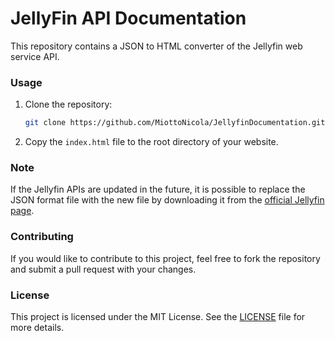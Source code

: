 # JellyFin API Documentation

This repository contains a JSON to HTML converter of the Jellyfin web service API.

### Usage

1. Clone the repository:
    ```sh
    git clone https://github.com/MiottoNicola/JellyfinDocumentation.git
    ```

2. Copy the `index.html` file to the root directory of your website.
    
### Note
If the Jellyfin APIs are updated in the future, it is possible to replace the JSON format file with the new file by downloading it from the [official Jellyfin page](https://jellyfin.org).

### Contributing

If you would like to contribute to this project, feel free to fork the repository and submit a pull request with your changes.

### License

This project is licensed under the MIT License. See the [LICENSE](LICENSE) file for more details.
